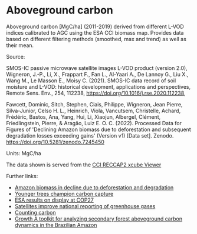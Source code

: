 # Aboveground carbon

Aboveground carbon [MgC/ha] (2011-2019) derived from different L-VOD indices calibrated to AGC using the ESA CCI biomass map. Provides data based on different filtering methods (smoothed, max and trend) as well as their mean.

Source:

SMOS-IC passive microwave satellite images L-VOD product (version 2.0), Wigneron, J.-P., Li, X., Frappart F., Fan L., Al-Yaari A., De Lannoy G., Liu X., Wang M., Le Masson E., Moisy C. (2021). SMOS-IC data record of soil moisture and L-VOD: historical development, applications and perspectives, Remote Sens. Env., 254, 112238, https://doi.org/10.1016/j.rse.2020.112238,

Fawcett, Dominic, Sitch, Stephen, Ciais, Philippe, Wigneron, Jean Pierre, Silva-Junior, Celso H. L., Heinrich, Viola, Vancutsem, Christelle, Achard, Frédéric, Bastos, Ana, Yang, Hui, Li, Xiaojun, Albergel, Clément, Friedlingstein, Pierre, & Aragão, Luiz E. O. C. (2022). Processed Data for Figures of 'Declining Amazon biomass due to deforestation and subsequent degradation losses exceeding gains' (Version v1) [Data set]. Zenodo. https://doi.org/10.5281/zenodo.7245450

Units: MgC/ha

The data shown is served from the [CCI RECCAP2 xcube Viewer](https://reccap2.viewer.dev.brockmann-consult.de/)

Further links:

- [Amazon biomass in decline due to deforestation and degradation](https://climate.esa.int/en/news-events/amazon-biomass-in-decline-due-to-deforestation-and-degradation/)
- [Younger trees champion carbon capture](https://www.esa.int/Applications/Observing_the_Earth/FutureEO/SMOS/Younger_trees_champion_carbon_capture)
- [ESA results on display at COP27](https://www.esa.int/Applications/Observing_the_Earth/Space_for_our_climate/ESA_results_on_display_at_COP27)
- [Satellites improve national reporting of greenhouse gases](https://www.esa.int/Applications/Observing_the_Earth/Space_for_our_climate/Satellites_improve_national_reporting_of_greenhouse_gases)
- [Counting carbon](https://www.esa.int/ESA_Multimedia/Videos/2021/07/Counting_carbon)
- [Growth A toolkit for analyzing secondary forest aboveground carbon dynamics in the Brazilian Amazon](https://www.frontiersin.org/articles/10.3389/ffgc.2023.1230734)
